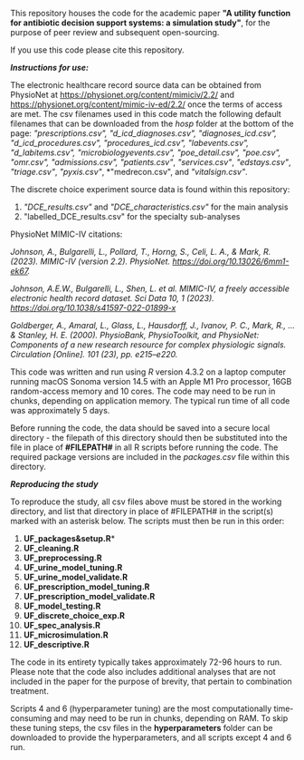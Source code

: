 This repository houses the code for the academic paper **"A utility function for antibiotic decision support systems: a simulation study"**, for the purpose of peer review and subsequent open-sourcing.

If you use this code please cite this repository.

***Instructions for use:***

The electronic healthcare record source data can be obtained from PhysioNet at https://physionet.org/content/mimiciv/2.2/ and https://physionet.org/content/mimic-iv-ed/2.2/ once the terms of access are met. The csv filenames used in this code match the following default filenames that can be downloaded from the *hosp* folder at the bottom of the page: *"prescriptions.csv", "d_icd_diagnoses.csv", "diagnoses_icd.csv", "d_icd_procedures.csv", "procedures_icd.csv", "labevents.csv", "d_labitems.csv", "microbiologyevents.csv", "poe_detail.csv", "poe.csv", "omr.csv", "admissions.csv", "patients.csv"*, *"services.csv"*, *"edstays.csv"*, *"triage.csv"*, *"pyxis.csv"*, *"medrecon.csv", and *"vitalsign.csv"*.

The discrete choice experiment source data is found within this repository:

1. *"DCE_results.csv"* and *"DCE_characteristics.csv"* for the main analysis
2. "labelled_DCE_results.csv" for the specialty sub-analyses

PhysioNet MIMIC-IV citations:

*Johnson, A., Bulgarelli, L., Pollard, T., Horng, S., Celi, L. A., & Mark, R. (2023). MIMIC-IV (version 2.2). PhysioNet. https://doi.org/10.13026/6mm1-ek67.*

*Johnson, A.E.W., Bulgarelli, L., Shen, L. et al. MIMIC-IV, a freely accessible electronic health record dataset. Sci Data 10, 1 (2023). https://doi.org/10.1038/s41597-022-01899-x*

*Goldberger, A., Amaral, L., Glass, L., Hausdorff, J., Ivanov, P. C., Mark, R., ... & Stanley, H. E. (2000). PhysioBank, PhysioToolkit, and PhysioNet: Components of a new research resource for complex physiologic signals. Circulation [Online]. 101 (23), pp. e215–e220.*

This code was written and run using *R* version 4.3.2 on a laptop computer running macOS Sonoma version 14.5 with an Apple M1 Pro processor, 16GB random-access memory and 10 cores. The code may need to be run in chunks, depending on application memory. The typical run time of all code was approximately 5 days.

Before running the code, the data should be saved into a secure local directory - the filepath of this directory should then be substituted into the file in place of **#FILEPATH#** in all R scripts before running the code. The required package versions are included in the *packages.csv* file within this directory.

***Reproducing the study***

To reproduce the study, all csv files above must be stored in the working directory, and list that directory in place of #FILEPATH# in the script(s) marked with an asterisk below. The scripts must then be run in this order:  

   1. **UF_packages&setup.R***
   2. **UF_cleaning.R**
   3. **UF_preprocessing.R**
   4. **UF_urine_model_tuning.R**
   5. **UF_urine_model_validate.R**
   6. **UF_prescription_model_tuning.R**
   7. **UF_prescription_model_validate.R**
   8. **UF_model_testing.R**  
   9. **UF_discrete_choice_exp.R**
   10. **UF_spec_analysis.R**
   11. **UF_microsimulation.R**
   12. **UF_descriptive.R**

The code in its entirety typically takes approximately 72-96 hours to run. Please note that the code also includes additional analyses that are not included in the paper for the purpose of brevity, that pertain to combination treatment.

Scripts 4 and 6 (hyperparameter tuning) are the most computationally time-consuming and may need to be run in chunks, depending on RAM. To skip these tuning steps, the csv files in the **hyperparameters** folder can be downloaded to provide the hyperparameters, and all scripts except 4 and 6 run.
